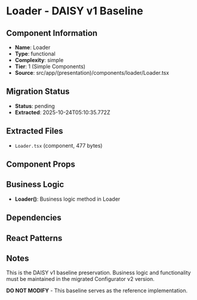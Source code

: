 # Loader - DAISY v1 Baseline

## Component Information

- **Name**: Loader
- **Type**: functional
- **Complexity**: simple
- **Tier**: 1 (Simple Components)
- **Source**: src/app/(presentation)/components/loader/Loader.tsx

## Migration Status

- **Status**: pending
- **Extracted**: 2025-10-24T05:10:35.772Z

## Extracted Files

- `Loader.tsx` (component, 477 bytes)

## Component Props



## Business Logic

- **Loader()**: Business logic method in Loader

## Dependencies



## React Patterns



## Notes

This is the DAISY v1 baseline preservation. Business logic and functionality
must be maintained in the migrated Configurator v2 version.

**DO NOT MODIFY** - This baseline serves as the reference implementation.
